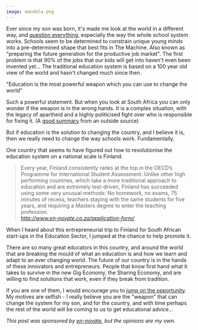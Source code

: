 ```yaml
---
image: mandela.png
---
```

Ever since my son was born, it's made me look at the world in a different way, and <a href="https://commaful.com/play/timosolo/question-everything" target="_blank">question everything</a>, especially the way the whole school system works. Schools seem to be determined to constrain unique young minds into a pre-determined shape that best fits in The Machine. Also known as "preparing the future generation for the productive job market". The first problem is that 90% of the jobs that our kids will get into haven't even been invented yet... The traditional education system is based on a 100 year old view of the world and hasn't changed much since then.

"Education is the most powerful weapon which you can use to change the world" 

Such a powerful statement. But when you look at South Africa you can only wonder if the weapon is in the wrong hands. It is a complex situation, with the legacy of apartheid and a highly politicised fight over who is responsible for fixing it.
(A <a href="http://www.bbc.com/news/world-africa-35427853" target="_blank">good summary</a> from an outside source)

But if education is the solution to changing the country, and I believe it is, then we really need to change the way schools work. Fundamentally. 

One country that seems to have figured out how to revolutionise the education system on a national scale is Finland. 

> Every year, Finland consistently ranks at the top in the OECD’s Programme for International Student Assessment. Unlike other high performing countries, which take a more traditional approach to education and are extremely test-driven, Finland has succeeded using some very unusual methods: No homework, no exams, 75 minutes of recess, teachers staying with the same students for five years, and requiring a Masters degree to enter the teaching profession.<br>
<i><a href="http://www.en-novate.co.za/application-form/" target="_blank">http://www.en-novate.co.za/application-form/</a></i>

When I heard about this entrepreneurial trip to Finland for South African start-ups in the Education Sector, I jumped at the chance to help promote it. 

There are so many great educators in this country, and around the world that are breaking the mould of what an education is and how we learn and adapt to an ever changing world. The future of our country is in the hands of these innovators and entrepreneurs. People that know first hand what it takes to survive in the new Gig Economy, the Sharing Economy, and are willing to find solutions that work, even if they break from tradition.

If you are one of them, I would encourage you to <a href="http://www.en-novate.co.za/application-form/" target="_blank">jump on the opportunity</a>. My motives are selfish - I really believe you are the "weapon" that can change the system for my son, and for the country, and with time perhaps the rest of the world will be coming to us to get educational advice...

<i>This post was sponsored by <a href="http://www.en-novate.co.za/application-form/" target="_blank">en-novate</a>, but the opinions are my own.</i>